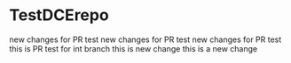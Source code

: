 # TestDCErepo
new changes for PR test
new changes for PR test
new changes for PR test
this is PR test for int branch
this is new change
this is a new change
